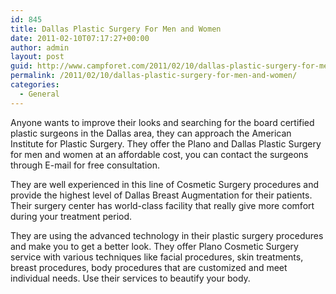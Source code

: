 ```yaml
---
id: 845
title: Dallas Plastic Surgery For Men and Women
date: 2011-02-10T07:17:27+00:00
author: admin
layout: post
guid: http://www.campforet.com/2011/02/10/dallas-plastic-surgery-for-men-and-women/
permalink: /2011/02/10/dallas-plastic-surgery-for-men-and-women/
categories:
  - General
---
```

Anyone wants to improve their looks and searching for the board certified plastic surgeons in the Dallas area, they can approach the American Institute for Plastic Surgery. They offer the Plano and Dallas Plastic Surgery for men and women at an affordable cost, you can contact the surgeons through E-mail for free consultation. 

They are well experienced in this line of Cosmetic Surgery procedures and provide the highest level of Dallas Breast Augmentation for their patients. Their surgery center has world-class facility that really give more comfort during your treatment period.

They are using the advanced technology in their plastic surgery procedures and make you to get a better look. They offer Plano Cosmetic Surgery service with various techniques like facial procedures, skin treatments, breast procedures, body procedures that are customized and meet individual needs. Use their services to beautify your body.